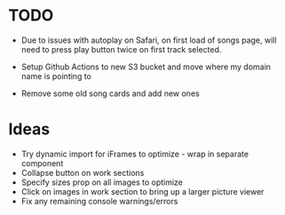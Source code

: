 # TODO

- Due to issues with autoplay on Safari, on first load of songs page, will need to press play button twice on first track selected.

- Setup Github Actions to new S3 bucket and move where my domain name is pointing to
- Remove some old song cards and add new ones

# Ideas

- Try dynamic import for iFrames to optimize - wrap in separate component
- Collapse button on work sections
- Specify sizes prop on all images to optimize
- Click on images in work section to bring up a larger picture viewer
- Fix any remaining console warnings/errors
